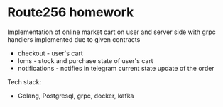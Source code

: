 # Route256 homework

Implementation of online market cart on user and server side with grpc handlers implemented due to given contracts

- checkout - user's cart
- loms - stock and purchase state of user's cart
- notifications - notifies in telegram current state update of the order

Tech stack:

- Golang, Postgresql, grpc, docker, kafka

